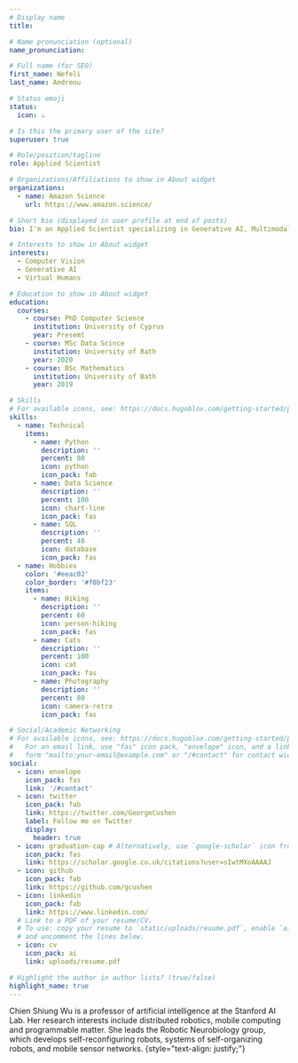 ```yaml
---
# Display name
title: 

# Name pronunciation (optional)
name_pronunciation: 

# Full name (for SEO)
first_name: Nefeli
last_name: Andreou

# Status emoji
status:
  icon: ☕️

# Is this the primary user of the site?
superuser: true

# Role/position/tagline
role: Applied Scientist

# Organizations/Affiliations to show in About widget
organizations:
  - name: Amazon Science
    url: https://www.amazon.science/

# Short bio (displayed in user profile at end of posts)
bio: I'm an Applied Scientist specializing in Generative AI, Multimodal Learning, and techniques for bridging the gap between 2D and 3D to advance the development of Virtual Humans. I am a Marie Skłodowska-Curie Early Stage Researcher as part of the [ITN-CLIPE](https://www.clipe-itn.eu/) roject, and a PhD candidate at the [University of Cyprus](http://www.cs.ucy.ac.cy/), under the supervision of Professor [Yiorgos Chrysanthou (https://www.cs.ucy.ac.cy/~yiorgos/). I've had the opportunity to collaborate with leading institutions such as Amazon, École Polytechnique, and theMax-Planck Institute for Intelligent Systems.My background includes an MSc in Data Science and BSc in Mathematics from the [University of Bath](https://www.bath.ac.uk/). 

# Interests to show in About widget
interests:
  - Computer Vision
  - Generative AI
  - Virtual Humans

# Education to show in About widget
education:
  courses:
    - course: PhD Computer Science
      institution: University of Cyprus
      year: Presemt
    - course: MSc Data Scince
      institution: University of Bath
      year: 2020
    - course: BSc Mathematics
      institution: University of Bath
      year: 2019

# Skills
# For available icons, see: https://docs.hugoblox.com/getting-started/page-builder/#icons
skills:
  - name: Technical
    items:
      - name: Python
        description: ''
        percent: 80
        icon: python
        icon_pack: fab
      - name: Data Science
        description: ''
        percent: 100
        icon: chart-line
        icon_pack: fas
      - name: SQL
        description: ''
        percent: 40
        icon: database
        icon_pack: fas
  - name: Hobbies
    color: '#eeac02'
    color_border: '#f0bf23'
    items:
      - name: Hiking
        description: ''
        percent: 60
        icon: person-hiking
        icon_pack: fas
      - name: Cats
        description: ''
        percent: 100
        icon: cat
        icon_pack: fas
      - name: Photography
        description: ''
        percent: 80
        icon: camera-retro
        icon_pack: fas

# Social/Academic Networking
# For available icons, see: https://docs.hugoblox.com/getting-started/page-builder/#icons
#   For an email link, use "fas" icon pack, "envelope" icon, and a link in the
#   form "mailto:your-email@example.com" or "/#contact" for contact widget.
social:
  - icon: envelope
    icon_pack: fas
    link: '/#contact'
  - icon: twitter
    icon_pack: fab
    link: https://twitter.com/GeorgeCushen
    label: Follow me on Twitter
    display:
      header: true
  - icon: graduation-cap # Alternatively, use `google-scholar` icon from `ai` icon pack
    icon_pack: fas
    link: https://scholar.google.co.uk/citations?user=sIwtMXoAAAAJ
  - icon: github
    icon_pack: fab
    link: https://github.com/gcushen
  - icon: linkedin
    icon_pack: fab
    link: https://www.linkedin.com/
  # Link to a PDF of your resume/CV.
  # To use: copy your resume to `static/uploads/resume.pdf`, enable `ai` icons in `params.yaml`,
  # and uncomment the lines below.
  - icon: cv
    icon_pack: ai
    link: uploads/resume.pdf

# Highlight the author in author lists? (true/false)
highlight_name: true
---
```


Chien Shiung Wu is a professor of artificial intelligence at the Stanford AI Lab. Her research interests include distributed robotics, mobile computing and programmable matter. She leads the Robotic Neurobiology group, which develops self-reconfiguring robots, systems of self-organizing robots, and mobile sensor networks.
{style="text-align: justify;"}
